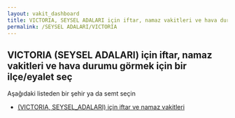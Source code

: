 ```yaml
---
layout: vakit_dashboard
title: VICTORIA, SEYSEL ADALARI için iftar, namaz vakitleri ve hava durumu - ilçe/eyalet seç
permalink: /SEYSEL ADALARI/VICTORIA
---
```


## VICTORIA (SEYSEL ADALARI) için iftar, namaz vakitleri ve hava durumu  görmek için bir ilçe/eyalet seç

Aşağıdaki listeden bir şehir ya da semt seçin

* [ (VICTORIA, SEYSEL_ADALARI) için iftar ve namaz vakitleri](/SEYSEL_ADALARI/VICTORIA/)

<script type="text/javascript">
  var GLOBAL_COUNTRY = 'SEYSEL ADALARI';
  var GLOBAL_CITY = 'VICTORIA';
  var GLOBAL_STATE = 'VICTORIA';
</script>
